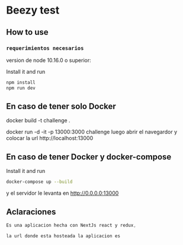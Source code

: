 # Beezy test

## How to use

### `requerimientos necesarios`

version de node 10.16.0 o superior:

Install it and run
```bash
npm install
npm run dev
```
## En caso de tener solo Docker
docker build -t challenge . 

docker run -d -it -p 13000:3000 challenge
luego abrir el navegardor y colocar la url http://localhost:13000

## En caso de tener Docker y docker-compose

Install it and run
```bash
docker-compose up --build
```
y el servidor le levanta en http://0.0.0.0:13000

## Aclaraciones

```js
Es una aplicacion hecha con NextJs react y redux,

la url donde esta hosteada la aplicacion es




```


